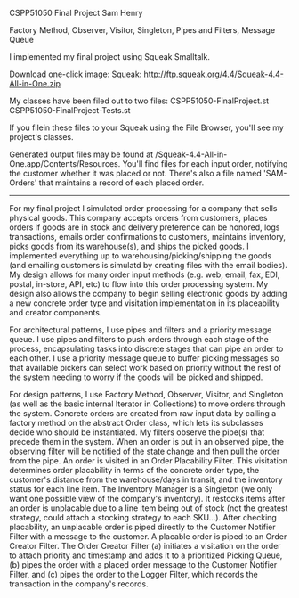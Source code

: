 CSPP51050
Final Project
Sam Henry

Factory Method, Observer, Visitor, Singleton, Pipes and Filters, Message Queue

I implemented my final project using Squeak Smalltalk.

Download one-click image:
	Squeak: http://ftp.squeak.org/4.4/Squeak-4.4-All-in-One.zip

My classes have been filed out to two files:
	CSPP51050-FinalProject.st
	CSPP51050-FinalProject-Tests.st

If you filein these files to your Squeak using the File Browser, you'll see my project's classes.

Generated output files may be found at /Squeak-4.4-All-in-One.app/Contents/Resources. You'll find files for each input order, notifying the customer whether it was placed or not. There's also a file named 'SAM-Orders' that maintains a record of each placed order.

---

For my final project I simulated order processing for a company that sells physical goods. This company accepts orders from customers, places orders if goods are in stock and delivery preference can be honored, logs transactions, emails order confirmations to customers, maintains inventory, picks goods from its warehouse(s), and ships the picked goods. I implemented everything up to warehousing/picking/shipping the goods (and emailing customers is simulatd by creating files with the email bodies). My design allows for many order input methods (e.g. web, email, fax, EDI, postal, in-store, API, etc) to flow into this order processing system. My design also allows the company to begin selling electronic goods by adding a new concrete order type and visitation implementation in its placeability and creator components.

For architectural patterns, I use pipes and filters and a priority message queue. I use pipes and filters to push orders through each stage of the process, encapsulating tasks into discrete stages that can pipe an order to each other. I use a priority message queue to buffer picking messages so that available pickers can select work based on priority without the rest of the system needing to worry if the goods will be picked and shipped.

For design patterns, I use Factory Method, Observer, Visitor, and Singleton (as well as the basic internal Iterator in Collections) to move orders through the system. Concrete orders are created from raw input data by calling a factory method on the abstract Order class, which lets its subclasses decide who should be instantiated.  My filters observe the pipe(s) that precede them in the system. When an order is put in an observed pipe, the observing filter will be notified of the state change and then pull the order from the pipe. An order is visited in an Order Placability Filter. This visitation determines order placability in terms of the concrete order type, the customer's distance from the warehouse/days in transit, and the inventory status for each line item. The Inventory Manager is a Singleton (we only want one possible view of the company's inventory). It restocks items after an order is unplacable due to a line item being out of stock (not the greatest strategy, could attach a stocking strategy to each SKU...). After checking placability, an unplacable order is piped directly to the Customer Notifier Filter with a message to the customer. A placable order is piped to an Order Creator Filter. The Order Creator Filter (a) initiates a visitation on the order to attach priority and timestamp and adds it to a prioritized Picking Queue, (b) pipes the order with a placed order message to the Customer Notifier Filter, and (c) pipes the order to the Logger Filter, which records the transaction in the company's records. 
